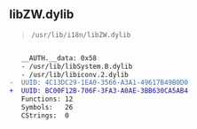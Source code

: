 ## libZW.dylib

> `/usr/lib/i18n/libZW.dylib`

```diff

   __AUTH.__data: 0x58
   - /usr/lib/libSystem.B.dylib
   - /usr/lib/libiconv.2.dylib
-  UUID: 4C13DC29-1EA0-3566-A3A1-49617B49B0D0
+  UUID: BC00F12B-706F-3FA3-A0AE-3BB630CA5AB4
   Functions: 12
   Symbols:   26
   CStrings:  0

```
